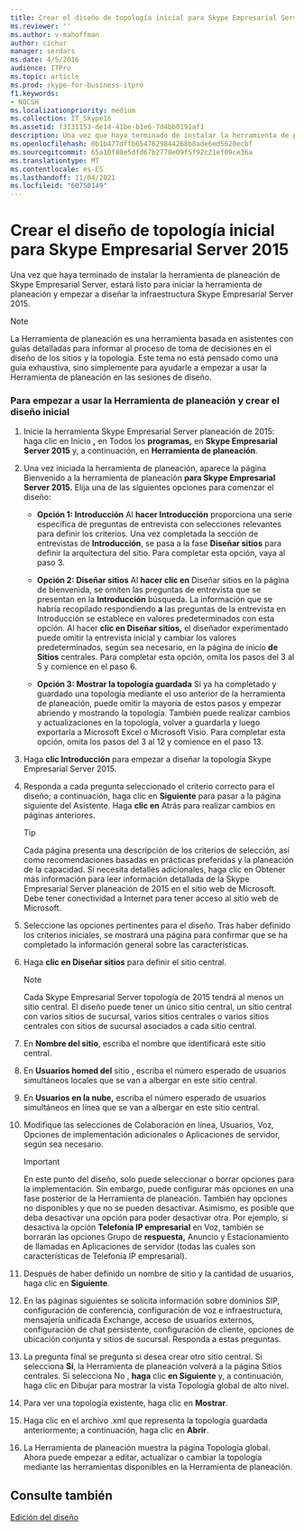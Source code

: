 ```yaml
---
title: Crear el diseño de topología inicial para Skype Empresarial Server 2015
ms.reviewer: ''
ms.author: v-mahoffman
author: cichur
manager: serdars
ms.date: 4/5/2016
audience: ITPro
ms.topic: article
ms.prod: skype-for-business-itpro
f1.keywords:
- NOCSH
ms.localizationpriority: medium
ms.collection: IT_Skype16
ms.assetid: f3131153-de14-41be-b1e6-7d4bb0191af1
description: Una vez que haya terminado de instalar la herramienta de planeación de Skype Empresarial Server, estará listo para iniciar la herramienta de planeación y empezar a diseñar la infraestructura Skype Empresarial Server 2015.
ms.openlocfilehash: 0b1b477dffb6547629844268b8ade6ed5620ecbf
ms.sourcegitcommit: 65a10f80e5dfd67b2778e09f5f92c21ef09ce36a
ms.translationtype: MT
ms.contentlocale: es-ES
ms.lasthandoff: 11/04/2021
ms.locfileid: "60750149"
---
```

# <a name="create-the-initial-topology-design-for-skype-for-business-server-2015"></a>Crear el diseño de topología inicial para Skype Empresarial Server 2015

Una vez que haya terminado de instalar la herramienta de planeación de Skype Empresarial Server, estará listo para iniciar la herramienta de planeación y empezar a diseñar la infraestructura Skype Empresarial Server 2015.

> [!NOTE]
>  La Herramienta de planeación es una herramienta basada en asistentes con guías detalladas para informar al proceso de toma de decisiones en el diseño de los sitios y la topología. Este tema no está pensado como una guía exhaustiva, sino simplemente para ayudarle a empezar a usar la Herramienta de planeación en las sesiones de diseño.

### <a name="to-get-started-using-the-planning-tool-and-create-the-initial-design"></a>Para empezar a usar la Herramienta de planeación y crear el diseño inicial

1. Inicie la herramienta Skype Empresarial Server planeación de 2015: haga clic en Inicio **,** en Todos los **programas,** en **Skype Empresarial Server 2015** y, a continuación, en **Herramienta de planeación**.

2. Una vez iniciada la herramienta de planeación, aparece la página Bienvenido a la herramienta de planeación **para Skype Empresarial Server 2015.** Elija una de las siguientes opciones para comenzar el diseño:

   - **Opción 1: Introducción** Al **hacer Introducción** proporciona una serie específica de preguntas de entrevista con selecciones relevantes para definir los criterios. Una vez completada la sección de entrevistas de **Introducción**, se pasa a la fase **Diseñar sitios** para definir la arquitectura del sitio. Para completar esta opción, vaya al paso 3.

   - **Opción 2: Diseñar sitios** Al **hacer clic en** Diseñar sitios en la página de bienvenida, se omiten las preguntas de entrevista que se presentan en la **Introducción** búsqueda. La información que se habría recopilado respondiendo **a** las preguntas de la entrevista en Introducción se establece en valores predeterminados con esta opción. Al hacer **clic en Diseñar sitios,** el diseñador experimentado puede omitir la entrevista inicial y cambiar los valores predeterminados, según sea necesario, en la página de inicio **de Sitios** centrales. Para completar esta opción, omita los pasos del 3 al 5 y comience en el paso 6.

   - **Opción 3: Mostrar la topología guardada** Si ya ha completado y guardado una topología mediante el uso anterior de la herramienta de planeación, puede omitir la mayoría de estos pasos y empezar abriendo y mostrando la topología. También puede realizar cambios y actualizaciones en la topología, volver a guardarla y luego exportarla a Microsoft Excel o Microsoft Visio. Para completar esta opción, omita los pasos del 3 al 12 y comience en el paso 13.

3. Haga **clic Introducción** para empezar a diseñar la topología Skype Empresarial Server 2015.

4. Responda a cada pregunta seleccionado el criterio correcto para el diseño; a continuación, haga clic en **Siguiente** para pasar a la página siguiente del Asistente. Haga **clic en** Atrás para realizar cambios en páginas anteriores.

    > [!TIP]
    > Cada página presenta una descripción de los criterios de selección, así como recomendaciones basadas en prácticas preferidas y la planeación de la capacidad. Si necesita detalles adicionales, haga clic en Obtener más información para leer información detallada de la Skype Empresarial Server planeación de 2015 en el sitio web de Microsoft.  Debe tener conectividad a Internet para tener acceso al sitio web de Microsoft.

5. Seleccione las opciones pertinentes para el diseño. Tras haber definido los criterios iniciales, se mostrará una página para confirmar que se ha completado la información general sobre las características.

6. Haga **clic en Diseñar sitios** para definir el sitio central.

    > [!NOTE]
    > Cada Skype Empresarial Server topología de 2015 tendrá al menos un sitio central. El diseño puede tener un único sitio central, un sitio central con varios sitios de sucursal, varios sitios centrales o varios sitios centrales con sitios de sucursal asociados a cada sitio central.

7. En **Nombre del sitio**, escriba el nombre que identificará este sitio central.

8. En **Usuarios homed del** sitio , escriba el número esperado de usuarios simultáneos locales que se van a albergar en este sitio central.

9. En **Usuarios en la nube,** escriba el número esperado de usuarios simultáneos en línea que se van a albergar en este sitio central.

10. Modifique las selecciones de Colaboración en línea, Usuarios, Voz, Opciones de implementación adicionales o Aplicaciones de servidor, según sea necesario.

    > [!IMPORTANT]
    > En este punto del diseño, solo puede seleccionar o borrar opciones para la implementación. Sin embargo, puede configurar más opciones en una fase posterior de la Herramienta de planeación. También hay opciones no disponibles y que no se pueden desactivar. Asimismo, es posible que deba desactivar una opción para poder desactivar otra. Por ejemplo, si desactiva la opción **Telefonía IP empresarial** en Voz, también  se borrarán las opciones Grupo de **respuesta,** Anuncio y Estacionamiento de llamadas en Aplicaciones de servidor (todas las cuales son características de Telefonía IP empresarial).

11. Después de haber definido un nombre de sitio y la cantidad de usuarios, haga clic en **Siguiente**.

12. En las páginas siguientes se solicita información sobre dominios SIP, configuración de conferencia, configuración de voz e infraestructura, mensajería unificada Exchange, acceso de usuarios externos, configuración de chat persistente, configuración de cliente, opciones de ubicación conjunta y sitios de sucursal. Responda a estas preguntas.

13. La pregunta final se pregunta si desea crear otro sitio central. Si selecciona **Sí**, la Herramienta de planeación volverá a la página Sitios centrales. Si selecciona No , **haga** clic **en Siguiente** y, a continuación, haga clic en Dibujar para mostrar la vista Topología global de alto nivel. 

14. Para ver una topología existente, haga clic en **Mostrar**.

15. Haga clic en el archivo .xml que representa la topología guardada anteriormente; a continuación, haga clic en **Abrir**.

16. La Herramienta de planeación muestra la página Topología global. Ahora puede empezar a editar, actualizar o cambiar la topología mediante las herramientas disponibles en la Herramienta de planeación.

## <a name="see-also"></a>Consulte también

[Edición del diseño](/previous-versions/office/lync-server-2013/lync-server-2013-editing-the-design)